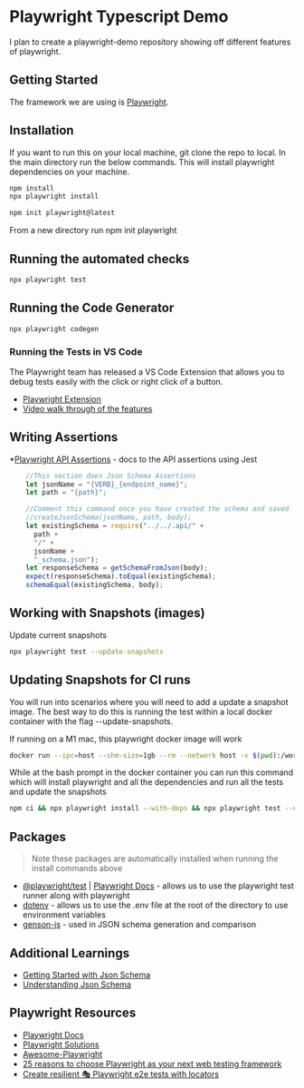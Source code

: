 # Playwright Typescript Demo

I plan to create a playwright-demo repository showing off different features of playwright.


## Getting Started

The framework we are using is [Playwright](https://playwright.dev/).


## Installation

If you want to run this on your local machine, git clone the repo to local. In the main directory run the below commands. This will install playwright dependencies on your machine.

```bash
npm install
npx playwright install
```


```bash
npm init playwright@latest
```

From a new directory run npm init playwright

## Running the automated checks

```bash
npx playwright test
```

## Running the Code Generator

```bash
npx playwright codegen
```

### Running the Tests in VS Code

The Playwright team has released a VS Code Extension that allows you to debug tests easily with the click or right click of a button.

* [Playwright Extension](https://marketplace.visualstudio.com/items?itemName=ms-playwright.playwright)
* [Video walk through of the features](https://www.youtube.com/watch?v=z0EOFvlf14U)

## Writing Assertions

*[Playwright API Assertions](https://jestjs.io/docs/expect) - docs to the API assertions using Jest


```javascript
    //This section does Json Schema Assertions
    let jsonName = "{VERB}_{endpoint_name}";
    let path = "{path}";

    //Comment this command once you have created the schema and saved
    //createJsonSchema(jsonName, path, body);
    let existingSchema = require("../../.api/" +
      path +
      "/" +
      jsonName +
      "_schema.json");
    let responseSchema = getSchemaFromJson(body);
    expect(responseSchema).toEqual(existingSchema);
    schemaEqual(existingSchema, body);
```

## Working with Snapshots (images)

Update current snapshots

```bash
npx playwright test --update-snapshots
```

## Updating Snapshots for CI runs

You will run into scenarios where you will need to add a update a snapshot image. The best way to do this is running the test within a local docker container with the flag --update-snapshots.

If running on a M1 mac, this playwright docker image will work

```bash
docker run --ipc=host --shm-size=1gb --rm --network host -v $(pwd):/work/ -w /work/ -it mcr.microsoft.com/playwright:v1.32.3-arm64 npx playwright test tests/ui/loginUser.spec.ts
```

While at the bash prompt in the docker container you can run this command which will install playwright and all the dependencies and run all the tests and update the snapshots

```bash
npm ci && npx playwright install --with-deps && npx playwright test --update-snapshots
```

## Packages

> Note these packages are automatically installed when running the install commands above

* [@playwright/test](https://www.npmjs.com/package/@playwright/test) | [Playwright Docs](https://playwright.dev/) - allows us to use the playwright test runner along with playwright
* [dotenv](https://www.npmjs.com/package/dotenv) - allows us to use the .env file at the root of the directory to use environment variables
* [genson-js](https://www.npmjs.com/package/genson-js) - used in JSON schema generation and comparison

## Additional Learnings

* [Getting Started with Json Schema](https://json-schema.org/learn/getting-started-step-by-step.html)
* [Understanding Json Schema](https://json-schema.org/understanding-json-schema/index.html)

## Playwright Resources

* [Playwright Docs](https://playwright.dev/docs/intro)
* [Playwright Solutions](https://playwrightsolutions.com/)
* [Awesome-Playwright](https://github.com/mxschmitt/awesome-playwright)
* [25 reasons to choose Playwright as your next web testing framework](https://www.marcusfelling.com/blog/2022/25-reasons-to-choose-playwright-as-your-next-web-testing-framework)
* [Create resilient 🎭 Playwright e2e tests with locators](https://www.marcusfelling.com/blog/2022/create-more-reliable-playwright-tests-with-locators/)

